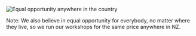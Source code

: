 ![Equal opportunity anywhere in the country](images/ggd-gatherworkshops.003.jpg)

Note:
We also believe in equal opportunity for everybody, no matter where they live, so we run our workshops for the same price anywhere in NZ.